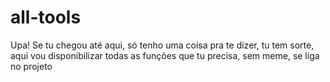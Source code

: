# all-tools
Upa! Se tu chegou até aqui, só tenho uma coisa pra te dizer, tu tem sorte, aqui vou disponibilizar todas as funções que tu precisa, sem meme, se liga no projeto
